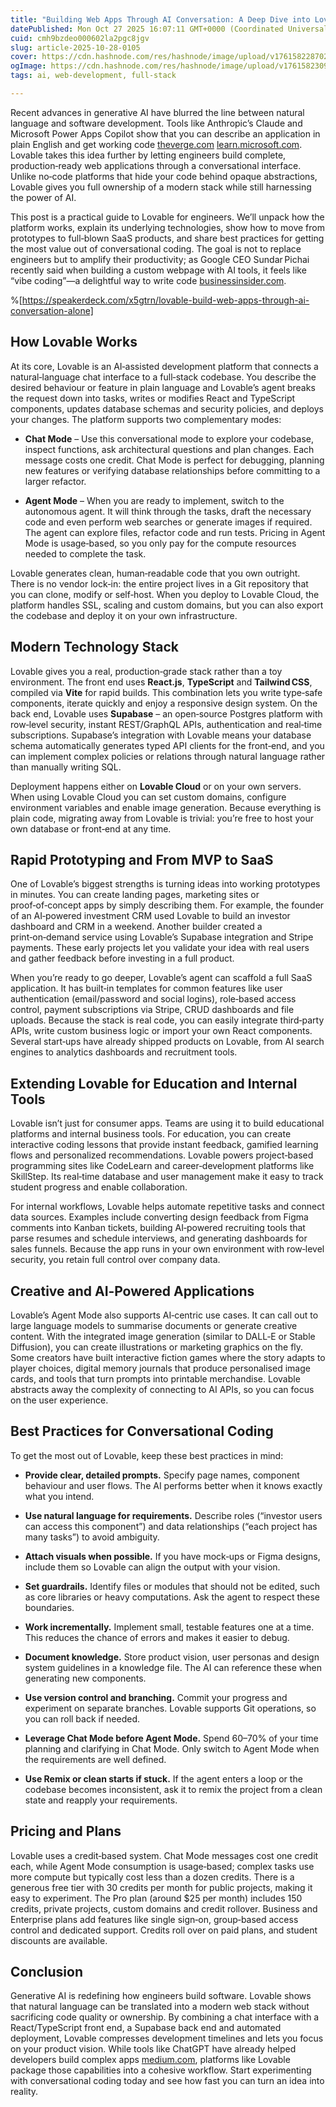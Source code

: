 ```yaml
---
title: "Building Web Apps Through AI Conversation: A Deep Dive into Lovable"
datePublished: Mon Oct 27 2025 16:07:11 GMT+0000 (Coordinated Universal Time)
cuid: cmh9bzdeo000602la2pgc8jgv
slug: article-2025-10-28-0105
cover: https://cdn.hashnode.com/res/hashnode/image/upload/v1761582287025/48cd7055-a4bb-493f-99f0-0d74c783e6a1.png
ogImage: https://cdn.hashnode.com/res/hashnode/image/upload/v1761582309405/a4593a46-f37b-47bc-b34e-f2680be7ba93.png
tags: ai, web-development, full-stack

---
```


Recent advances in generative AI have blurred the line between natural language and software development. Tools like Anthropic’s Claude and Microsoft Power Apps Copilot show that you can describe an application in plain English and get working code [theverge.com](http://theverge.com) [learn.microsoft.com](http://learn.microsoft.com). Lovable takes this idea further by letting engineers build complete, production‑ready web applications through a conversational interface. Unlike no‑code platforms that hide your code behind opaque abstractions, Lovable gives you full ownership of a modern stack while still harnessing the power of AI.

This post is a practical guide to Lovable for engineers. We’ll unpack how the platform works, explain its underlying technologies, show how to move from prototypes to full‑blown SaaS products, and share best practices for getting the most value out of conversational coding. The goal is not to replace engineers but to amplify their productivity; as Google CEO Sundar Pichai recently said when building a custom webpage with AI tools, it feels like “vibe coding”—a delightful way to write code [businessinsider.com](http://businessinsider.com).

%[https://speakerdeck.com/x5gtrn/lovable-build-web-apps-through-ai-conversation-alone] 

## How Lovable Works

At its core, Lovable is an AI‑assisted development platform that connects a natural‑language chat interface to a full‑stack codebase. You describe the desired behaviour or feature in plain language and Lovable’s agent breaks the request down into tasks, writes or modifies React and TypeScript components, updates database schemas and security policies, and deploys your changes. The platform supports two complementary modes:

* **Chat Mode** – Use this conversational mode to explore your codebase, inspect functions, ask architectural questions and plan changes. Each message costs one credit. Chat Mode is perfect for debugging, planning new features or verifying database relationships before committing to a larger refactor.
    
* **Agent Mode** – When you are ready to implement, switch to the autonomous agent. It will think through the tasks, draft the necessary code and even perform web searches or generate images if required. The agent can explore files, refactor code and run tests. Pricing in Agent Mode is usage‑based, so you only pay for the compute resources needed to complete the task.
    

Lovable generates clean, human‑readable code that you own outright. There is no vendor lock‑in: the entire project lives in a Git repository that you can clone, modify or self‑host. When you deploy to Lovable Cloud, the platform handles SSL, scaling and custom domains, but you can also export the codebase and deploy it on your own infrastructure.

## Modern Technology Stack

Lovable gives you a real, production‑grade stack rather than a toy environment. The front end uses **React.js**, **TypeScript** and **Tailwind CSS**, compiled via **Vite** for rapid builds. This combination lets you write type‑safe components, iterate quickly and enjoy a responsive design system. On the back end, Lovable uses **Supabase** – an open‑source Postgres platform with row‑level security, instant REST/GraphQL APIs, authentication and real‑time subscriptions. Supabase’s integration with Lovable means your database schema automatically generates typed API clients for the front‑end, and you can implement complex policies or relations through natural language rather than manually writing SQL.

Deployment happens either on **Lovable Cloud** or on your own servers. When using Lovable Cloud you can set custom domains, configure environment variables and enable image generation. Because everything is plain code, migrating away from Lovable is trivial: you’re free to host your own database or front‑end at any time.

## Rapid Prototyping and From MVP to SaaS

One of Lovable’s biggest strengths is turning ideas into working prototypes in minutes. You can create landing pages, marketing sites or proof‑of‑concept apps by simply describing them. For example, the founder of an AI‑powered investment CRM used Lovable to build an investor dashboard and CRM in a weekend. Another builder created a print‑on‑demand service using Lovable’s Supabase integration and Stripe payments. These early projects let you validate your idea with real users and gather feedback before investing in a full product.

When you’re ready to go deeper, Lovable’s agent can scaffold a full SaaS application. It has built‑in templates for common features like user authentication (email/password and social logins), role‑based access control, payment subscriptions via Stripe, CRUD dashboards and file uploads. Because the stack is real code, you can easily integrate third‑party APIs, write custom business logic or import your own React components. Several start‑ups have already shipped products on Lovable, from AI search engines to analytics dashboards and recruitment tools.

## Extending Lovable for Education and Internal Tools

Lovable isn’t just for consumer apps. Teams are using it to build educational platforms and internal business tools. For education, you can create interactive coding lessons that provide instant feedback, gamified learning flows and personalized recommendations. Lovable powers project‑based programming sites like CodeLearn and career‑development platforms like SkillStep. Its real‑time database and user management make it easy to track student progress and enable collaboration.

For internal workflows, Lovable helps automate repetitive tasks and connect data sources. Examples include converting design feedback from Figma comments into Kanban tickets, building AI‑powered recruiting tools that parse resumes and schedule interviews, and generating dashboards for sales funnels. Because the app runs in your own environment with row‑level security, you retain full control over company data.

## Creative and AI‑Powered Applications

Lovable’s Agent Mode also supports AI‑centric use cases. It can call out to large language models to summarise documents or generate creative content. With the integrated image generation (similar to DALL‑E or Stable Diffusion), you can create illustrations or marketing graphics on the fly. Some creators have built interactive fiction games where the story adapts to player choices, digital memory journals that produce personalised image cards, and tools that turn prompts into printable merchandise. Lovable abstracts away the complexity of connecting to AI APIs, so you can focus on the user experience.

## Best Practices for Conversational Coding

To get the most out of Lovable, keep these best practices in mind:

* **Provide clear, detailed prompts.** Specify page names, component behaviour and user flows. The AI performs better when it knows exactly what you intend.
    
* **Use natural language for requirements.** Describe roles (“investor users can access this component”) and data relationships (“each project has many tasks”) to avoid ambiguity.
    
* **Attach visuals when possible.** If you have mock‑ups or Figma designs, include them so Lovable can align the output with your vision.
    
* **Set guardrails.** Identify files or modules that should not be edited, such as core libraries or heavy computations. Ask the agent to respect these boundaries.
    
* **Work incrementally.** Implement small, testable features one at a time. This reduces the chance of errors and makes it easier to debug.
    
* **Document knowledge.** Store product vision, user personas and design system guidelines in a knowledge file. The AI can reference these when generating new components.
    
* **Use version control and branching.** Commit your progress and experiment on separate branches. Lovable supports Git operations, so you can roll back if needed.
    
* **Leverage Chat Mode before Agent Mode.** Spend 60–70% of your time planning and clarifying in Chat Mode. Only switch to Agent Mode when the requirements are well defined.
    
* **Use Remix or clean starts if stuck.** If the agent enters a loop or the codebase becomes inconsistent, ask it to remix the project from a clean state and reapply your requirements.
    

## Pricing and Plans

Lovable uses a credit‑based system. Chat Mode messages cost one credit each, while Agent Mode consumption is usage‑based; complex tasks use more compute but typically cost less than a dozen credits. There is a generous free tier with 30 credits per month for public projects, making it easy to experiment. The Pro plan (around $25 per month) includes 150 credits, private projects, custom domains and credit rollover. Business and Enterprise plans add features like single sign‑on, group‑based access control and dedicated support. Credits roll over on paid plans, and student discounts are available.

## Conclusion

Generative AI is redefining how engineers build software. Lovable shows that natural language can be translated into a modern web stack without sacrificing code quality or ownership. By combining a chat interface with a React/TypeScript front end, a Supabase back end and automated deployment, Lovable compresses development timelines and lets you focus on your product vision. While tools like ChatGPT have already helped developers build complex apps [medium.com](http://medium.com), platforms like Lovable package those capabilities into a cohesive workflow. Start experimenting with conversational coding today and see how fast you can turn an idea into reality.